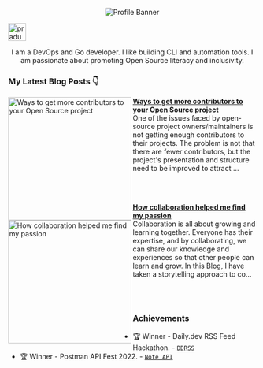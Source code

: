 <p align="center"><img alt="Profile Banner" src="https://user-images.githubusercontent.com/51878265/205508670-e28ff604-6c94-4435-ad29-140638333ead.png"></p>

<p align="left"> <a href="https://twitter.com/intent/follow?screen_name=pradumna_saraf" target="blank"><img src="https://user-images.githubusercontent.com/51878265/223411118-0a9d8731-315c-40fb-88d5-8e6db369a773.png" height="36" alt="pradumna_saraf"/></a></p>

<div align="center">
  
I am a DevOps and Go developer. I like building CLI and automation tools. I am passionate about promoting Open Source literacy and inclusivity.
  
</div>

### My Latest Blog Posts 👇
<!-- HASHNODE_BLOG:START -->
<p align="left">
<a href="https://blog.pradumnasaraf.dev/ways-to-get-more-contributors-to-your-open-source-project" title="Ways to get more contributors to your Open Source project"><img src="https://cdn.hashnode.com/res/hashnode/image/upload/v1677558986535/d30088b8-8bca-41d1-be7c-c80c171b0caf.png" alt="Ways to get more contributors to your Open Source project" width="250px" align="left" /></a>
<a href="https://blog.pradumnasaraf.dev/ways-to-get-more-contributors-to-your-open-source-project" title="Ways to get more contributors to your Open Source project"><strong>Ways to get more contributors to your Open Source project</strong></a>
<br/> One of the issues faced by open-source project owners/maintainers is not getting enough contributors to their projects. The problem is not that there are fewer contributors, but the project's presentation and structure need to be improved to attract ... </p> <br/> <br/>
<p align="left">
<a href="https://blog.pradumnasaraf.dev/how-collaboration-helped-me-find-my-passion" title="How collaboration helped me find my passion"><img src="https://cdn.hashnode.com/res/hashnode/image/upload/v1677527418078/fc12023f-dd2c-4f81-9b3a-0bc9d196190c.png" alt="How collaboration helped me find my passion" width="250px" align="left" /></a>
<a href="https://blog.pradumnasaraf.dev/how-collaboration-helped-me-find-my-passion" title="How collaboration helped me find my passion"><strong>How collaboration helped me find my passion</strong></a>
<br/> Collaboration is all about growing and learning together. Everyone has their expertise, and by collaborating, we can share our knowledge and experiences so that other people can learn and grow. In this Blog, I have taken a storytelling approach to co... </p> <br/> <br/>
<!-- HASHNODE_BLOG:END -->

### Achievements

- 🏆 Winner - Daily.dev RSS Feed Hackathon. - [`DDRSS`](https://github.com/Pradumnasaraf/DDRSS)           
- 🏆 Winner - Postman API Fest 2022. - [`Note API`](https://github.com/Pradumnasaraf/Postman-API-Fest-22)      
